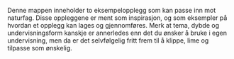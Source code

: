 Denne mappen inneholder to eksempelopplegg som kan passe inn mot naturfag. Disse oppleggene er ment som inspirasjon, og som eksempler på hvordan et opplegg kan lages og gjennomføres. Merk at tema, dybde og undervisningsform kanskje er annerledes enn det du ønsker å bruke i egen undervisning, men da er det selvfølgelig fritt frem til å klippe, lime og tilpasse som ønskelig.
